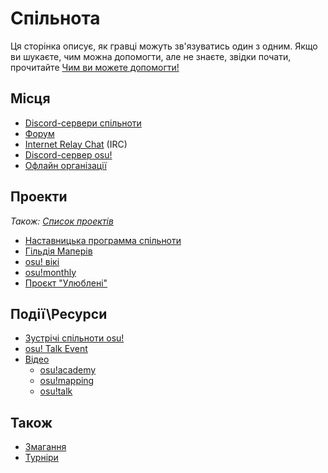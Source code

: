 # Спільнота

Ця сторінка описує, як гравці можуть зв'язуватись один з одним.
Якщо ви шукаєте, чим можна допомогти, але не знаєте, звідки почати, прочитайте [Чим ви можете допомогти!](/wiki/Community/How_you_can_help!)

## Місця

- [Discord-сервери спільноти](/wiki/Community/Discord_servers)
- [Форум](/wiki/Community/Forum)
- [Internet Relay Chat](/wiki/Community/Internet_Relay_Chat) (IRC)
- [Discord-сервер osu!](/wiki/Community/osu!_Discord_server)
- [Офлайн організації](/wiki/Community/Organisations)

## Проекти

*Також: [Список проектів](/wiki/Community/Projects)*

- [Наставницька программа спільноти](/wiki/Community/Community_Mentorship_Program)
- [Гільдія Маперів](/wiki/Community/Mappers_Guild)
- [osu! вікі](/wiki/osu!_wiki)
- [osu!monthly](/wiki/Community/osu!monthly)
- [Проєкт "Улюблені"](/wiki/Community/Project_Loved)

## Події\Ресурси

- [Зустрічі спільноти osu!](/wiki/Community/osu!_community_meetings)
- [osu! Talk Event](/wiki/Community/osu!_Talk_Event)
- [Відео](/wiki/Community/Video_series)
  - [osu!academy](/wiki/Community/Video_series/osu!academy)
  - [osu!mapping](/wiki/Community/Video_series/osu!mapping)
  - [osu!talk](/wiki/Community/Video_series/osu!talk)

## Також

- [Змагання](/wiki/Contests)
- [Турніри](/wiki/Tournaments)
